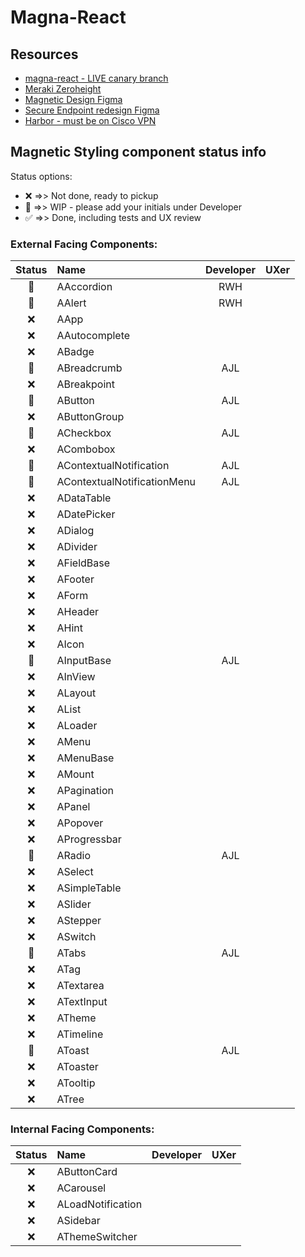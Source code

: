# Magna-React

## Resources
- [magna-react - LIVE canary branch](https://magna-react.vercel.app/)
- [Meraki Zeroheight](https://zeroheight.com/0a43ab5cd)
- [Magnetic Design Figma](https://www.figma.com/file/oVZWatImEIbl1c8sjdGxi0/%F0%9F%A7%B2--Magnetic-Design-Library)
- [Secure Endpoint redesign Figma](https://www.figma.com/file/lTNjbXom8zSLJljSVQ3083/Secure-Endpoint---Design-System-Audit-(EH)?node-id=0%3A1)
- [Harbor - must be on Cisco VPN](http://harbor.cisco.com/)

## Magnetic Styling component status info
Status options:
 - :x: =>> Not done, ready to pickup
 - :construction: =>> WIP - please add your initials under Developer
 - :white_check_mark: =>> Done, including tests and UX review

### External Facing Components:

|     Status     | Name                          | Developer | UXer |
|:--------------:|:------------------------------|:---------:|:----:|
| :construction: | AAccordion                    | RWH       |      |
| :construction: | AAlert                        | RWH       |      |
|      :x:       | AApp                          |           |      |
|      :x:       | AAutocomplete                 |           |      |
|      :x:       | ABadge                        |           |      |
| :construction: | ABreadcrumb                   | AJL       |      |
|      :x:       | ABreakpoint                   |           |      |
| :construction: | AButton                       | AJL       |      |
|      :x:       | AButtonGroup                  |           |      |
| :construction: | ACheckbox                     | AJL       |      |
|      :x:       | ACombobox                     |           |      |
| :construction: | AContextualNotification       | AJL       |      |
| :construction: | AContextualNotificationMenu   | AJL       |      |
|      :x:       | ADataTable                    |           |      |
|      :x:       | ADatePicker                   |           |      |
|      :x:       | ADialog                       |           |      |
|      :x:       | ADivider                      |           |      |
|      :x:       | AFieldBase                    |           |      |
|      :x:       | AFooter                       |           |      |
|      :x:       | AForm                         |           |      |
|      :x:       | AHeader                       |           |      |
|      :x:       | AHint                         |           |      |
|      :x:       | AIcon                         |           |      |
| :construction: | AInputBase                    | AJL       |      |
|      :x:       | AInView                       |           |      |
|      :x:       | ALayout                       |           |      |
|      :x:       | AList                         |           |      |
|      :x:       | ALoader                       |           |      |
|      :x:       | AMenu                         |           |      |
|      :x:       | AMenuBase                     |           |      |
|      :x:       | AMount                        |           |      |
|      :x:       | APagination                   |           |      |
|      :x:       | APanel                        |           |      |
|      :x:       | APopover                      |           |      |
|      :x:       | AProgressbar                  |           |      |
| :construction: | ARadio                        | AJL       |      |
|      :x:       | ASelect                       |           |      |
|      :x:       | ASimpleTable                  |           |      |
|      :x:       | ASlider                       |           |      |
|      :x:       | AStepper                      |           |      |
|      :x:       | ASwitch                       |           |      |
| :construction: | ATabs                         | AJL       |      |
|      :x:       | ATag                          |           |      |
|      :x:       | ATextarea                     |           |      |
|      :x:       | ATextInput                    |           |      |
|      :x:       | ATheme                        |           |      |
|      :x:       | ATimeline                     |           |      |
| :construction: | AToast                        | AJL       |      |
|      :x:       | AToaster                      |           |      |
|      :x:       | ATooltip                      |           |      |
|      :x:       | ATree                         |           |      |

### Internal Facing Components:

|     Status     | Name               | Developer | UXer |
|:--------------:|:-------------------|:---------:|:----:|
|      :x:       | AButtonCard        |           |      |
|      :x:       | ACarousel          |           |      |
|      :x:       | ALoadNotification  |           |      |
|      :x:       | ASidebar           |           |      |
|      :x:       | AThemeSwitcher     |           |      |
